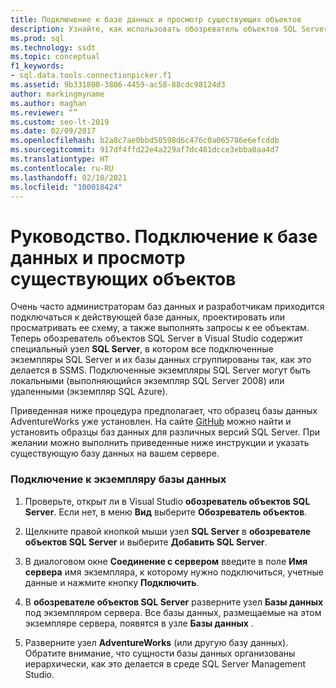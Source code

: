 ```yaml
---
title: Подключение к базе данных и просмотр существующих объектов
description: Узнайте, как использовать обозреватель объектов SQL Server в Visual Studio для подключения к локальным и автономным экземплярам SQL Server.
ms.prod: sql
ms.technology: ssdt
ms.topic: conceptual
f1_keywords:
- sql.data.tools.connectionpicker.f1
ms.assetid: 9b331800-3806-4459-ac58-88cdc98124d3
author: markingmyname
ms.author: maghan
ms.reviewer: “”
ms.custom: seo-lt-2019
ms.date: 02/09/2017
ms.openlocfilehash: b2a8c7ae0bbd50598d6c476c0a065786e6efcddb
ms.sourcegitcommit: 917df4ffd22e4a229af7dc481dcce3ebba0aa4d7
ms.translationtype: HT
ms.contentlocale: ru-RU
ms.lasthandoff: 02/10/2021
ms.locfileid: "100018424"
---
```

# <a name="how-to-connect-to-a-database-and-browse-existing-objects"></a>Руководство. Подключение к базе данных и просмотр существующих объектов

Очень часто администраторам баз данных и разработчикам приходится подключаться к действующей базе данных, проектировать или просматривать ее схему, а также выполнять запросы к ее объектам. Теперь обозреватель объектов SQL Server в Visual Studio содержит специальный узел **SQL Server**, в котором все подключенные экземпляры SQL Server и их базы данных сгруппированы так, как это делается в SSMS. Подключенные экземпляры SQL Server могут быть локальными (выполняющийся экземпляр SQL Server 2008) или удаленными (экземпляр SQL Azure).  
  
Приведенная ниже процедура предполагает, что образец базы данных AdventureWorks уже установлен. На сайте [GitHub](https://github.com/Microsoft/sql-server-samples/releases/tag/adventureworks) можно найти и установить образцы баз данных для различных версий SQL Server. При желании можно выполнить приведенные ниже инструкции и указать существующую базу данных на вашем сервере.  
  
### <a name="to-connect-to-a-database-instance"></a>Подключение к экземпляру базы данных  
  
1.  Проверьте, открыт ли в Visual Studio **обозреватель объектов SQL Server**. Если нет, в меню **Вид** выберите **Обозреватель объектов**.  
  
2.  Щелкните правой кнопкой мыши узел **SQL Server** в **обозревателе объектов SQL Server** и выберите **Добавить SQL Server**.  
  
3.  В диалоговом окне **Соединение с сервером** введите в поле **Имя сервера** имя экземпляра, к которому нужно подключиться, учетные данные и нажмите кнопку **Подключить**.  
  
4.  В **обозревателе объектов SQL Server** разверните узел **Базы данных** под экземпляром сервера. Все базы данных, размещаемые на этом экземпляре сервера, появятся в узле **Базы данных** .  
  
5.  Разверните узел **AdventureWorks** (или другую базу данных). Обратите внимание, что сущности базы данных организованы иерархически, как это делается в среде SQL Server Management Studio.  
  
